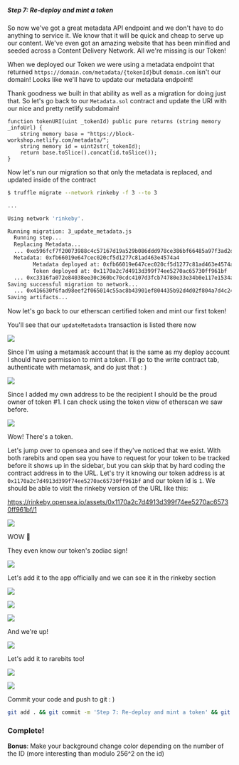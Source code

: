 
##### Step 7: Re-deploy and mint a token

So now we've got a great metadata API endpoint and we don't have to do anything to service it. We know that it will be quick and cheap to serve up our content. We've even got an amazing website that has been minified and seeded across a Content Delivery Network. All we're missing is our Token!

When we deployed our Token we were using a metadata endpoint that returned `https://domain.com/metadata/{tokenId}`but `domain.com` isn't our domain! Looks like we'll have to update our metadata endpoint! 

Thank goodness we built in that ability as well as a migration for doing just that. So let's go back to our `Metadata.sol` contract and update the URI with our nice and pretty netlify subdomain!

```solidity
function tokenURI(uint _tokenId) public pure returns (string memory _infoUrl) {
    string memory base = "https://block-workshop.netlify.com/metadata/";
    string memory id = uint2str(_tokenId);
    return base.toSlice().concat(id.toSlice());
}
```

Now let's run our migration so that only the metadata is replaced, and updated inside of the contract

```bash
$ truffle migrate --network rinkeby -f 3 --to 3

...

Using network 'rinkeby'.

Running migration: 3_update_metadata.js
  Running step...
  Replacing Metadata...
  ... 0xe596fcf7f20073988c4c57167d19a529b086ddd978ce386bf66485a97f3ad2d9
  Metadata: 0xfb66019e647cec020cf5d1277c81ad463e4574a4
        Metadata deployed at: 0xfb66019e647cec020cf5d1277c81ad463e4574a4
        Token deployed at: 0x1170a2c7d4913d399f74ee5270ac65730ff961bf
  ... 0xc3316fa072e84038ee30c360bc70cdc4107d3fcb74780e33e34b0e117e1534aa
Saving successful migration to network...
  ... 0x416630f6fad98eef2f065014c55ac8b43901ef804435b92d4d02f804a7d4c242
Saving artifacts...
```

Now let's go back to our etherscan certified token and mint our first token!

You'll see that our `updateMetadata` transaction is listed there now

![](https://uc18af950bb2bbb43caed8ef91a5.previews.dropboxusercontent.com/p/thumb/AAR5ahct-jMZKMnqELbKxvL2F7ccPdf6EsEJTpslZaLR4apXE3pnij17_F9koFQgsyRO2gf-ByPAZQQxCXC5FHCkW81w72fiElR7V2xUFIrRqHiLyMILO9WB5U5bCr67Gzr20WUQhvvxgfhOmDq_tIDsKIRijXpR3BpAXvhQf5IECyMtjg_ulK5rkLsf9tORJXFZr35I3zEzFNHA8N7SrjXL7b3_5RMXw0ooBPysfvuyJDnB_MwDk_elmlPH3RKQjwsex-AExDb7a1poxw_gG-K3ek6hWCsQC94lBjRaZnKw65ICjWnRTZ046IQSOzhKo3UMnfVIq_lLkp8OJ557mN0x/p.png?size=1600x1200&size_mode=3)

Since I'm using a metamask account that is the same as my deploy account I should have permission to mint a token. I'll go to the write contract tab, authenticate with metamask, and do just that : )

![](https://uc6b0904cff6e65b808ed1505ab1.previews.dropboxusercontent.com/p/thumb/AAQ44Gg0Qi2wLm1BXIlj3yYIw0kUijaocI4Nm799pkoXyR9pPicsQtEgIetVruEPo3TM1eF-PucIicmH7801ctrhrelGNl_Oxf_hv-OhUGzIV284I86w3P7-y-G-YSs_iMfPhIAvFiaoU9Ak9e7_KT_lBDjA2rCtM2FdY5A2GXzjTH-pQm92uHV893asK7gZ-3XvLqxYKnOs6DPQgR4GS1i7PJSU8Wp59zZC-mMxfTULkiCmUkwI-RpN5cP22TpA6rDHH5mwG4hHVYVdFa0-T8JCUrcguRwD8Dusv3xTxoDO-_8sQSubAwJ53Z3eAuLWXBoq1WpfF2QvH_EUmSdGj011/p.png?size=1600x1200&size_mode=3)

Since I added my own address to be the recipient I should be the proud owner of token #1. I can check using the token view of etherscan we saw before.

![](https://ucaed88202fd8784b6d7018a39b5.previews.dropboxusercontent.com/p/thumb/AAQf0pl7T0Emb9mjIvRbHSwBBsq5lqSS_qg0ZtixmRwW_bsdbUCpaoJtKz7hLMc45g7qF8TAwUGpCpxOSUzLwhHrvFXJ5v8bDZugB_rVz6l_ngTCuBDgzat1PrsQPHo6wTkE3emYiVF4tx97VNJ4fOTc5cJH1N8AWu5FhROQAjULGsjb_bLeTIhV0kq2qfhG15zhZlQEbNAtd9cMkIJtMnFfKhA_dAI4rc3SlokSa1BflJKAQYTdwsPC3IvAL4GNdiqFBAtpgzBeZbO0y1IMnhSWpvBHaQ-6h3KPNNJwnm4I3KYDwFUTEC8UBDdlYo6RoVdu6_4hGCZ9dN2XP6xOVyiv/p.png?size=1600x1200&size_mode=3)

Wow! There's a token.

Let's jump over to opensea and see if they've noticed that we exist. With both rarebits and open sea you have to request for your token to be tracked before it shows up in the sidebar, but you can skip that by hard coding the contract address in to the URL. Let's try it knowing our token address is at `0x1170a2c7d4913d399f74ee5270ac65730ff961bf` and our token Id is `1`. We should be able to visit the rinkeby version of the URL like this:

https://rinkeby.opensea.io/assets/0x1170a2c7d4913d399f74ee5270ac65730ff961bf/1

![](https://www.dropbox.com/s/k6djvdkyms1bctk/Screenshot%202018-12-13%2021.00.28.png?dl=1)

WOW 🎉

They even know our token's zodiac sign!

![](https://ucd9dea5ef590eca17a254640713.previews.dropboxusercontent.com/p/thumb/AAQOs-eV4Zp2dA5aEEFe892Fa4UbRwpLIUqsqSMNCJkx3VjDQXspwbxrf39WpHOEoSbPEMLPNULA2ZNA6ersPIr--ke4szSWDW4cQ6tjh0Gk0ms7gU965WxjjvmYIXuwslYqCXjaQSjPBaaHXXE1UiglDPGuSlWoVDLX-XQYAMF7zAf3NWEOVf-5tBhlvZd_Quo8yFVXfnwvrU6ocE-ztMJVDzw2QEbbXOX2WPXkSAuUABYdP8RDZq0Y3HDFxHfecGFMUj2tx5zPGHBghoEoDy-akFkrZ6vDD6ZmUSnqVN5Dv70sSjtb69k5iXScxwpxidE4dA6gX8QXGAijVrxRMi6M/p.png?size=1600x1200&size_mode=3)

Let's add it to the app officially and we can see it in the rinkeby section

![](https://ucb4f2d0fe014a038f5db3d4351c.previews.dropboxusercontent.com/p/thumb/AAQyRq7FC8lQ59Z7tPl3K35Z-qjtFHr6AHqs9wPkRcDIrcp9fI3yIAxLIIAozqtpcA2FLe2ILncNbh6eU4UQRF__miLE-OG3BnxZg0H90hi4QVYqhhLKnmDIGSJF2G2uRxYs5ph55VE7lQvx49ClmAMgw1A-lYKbP_ETmgL9Gidz7PsqCFO5_k6QM5X1zHGrU6C1jQOgNJeEIaXUgUBy889XFbJsBkM9SaoUgQROoEA0lRJjGSCT9Saocq4IEEokTUv7NSaRZmT-6b_sl-RfYFJm0GcTkjN4OYXNENYuWJwf1GX2b5AA40RJ8RZwmdiDrG7kP7aiAyyRgUrHcvPXBX3J/p.png?size=1600x1200&size_mode=3)

![](https://uc6721b9fbe8b9e400b0e16a2b2d.previews.dropboxusercontent.com/p/thumb/AAQeFmkQqEaiy9bAlkIy2FV4UsG0vBotkFZ0_Dzn0mh6O2DCuJinbK-n7zlZ1_gdzmI8PBPsSVezc5Iu2vWsSRY1buw7k-a4CNJGUodJ8TvPsnLf55TFwqcymHtVY5v4UmnSBXbTRb3PAnb0TqmlboscKyMFREn-P3eMeKGMKe8y9Gm0Cm8uy-YpWLNLXh1XCzuq8t8UL17bKn3GY7XQILxb_UGSH6CLm90YeIwKRPAVEkjOjbAa0zOwscawB0MnluWXY1uB4snGafdzTUAY9_VGFbh04KM-txa04VC8HAfx4pjF4IVG7pX5h3yP-Itz3KBDK47l0itBTasaLj4oNhfh/p.png?size=1600x1200&size_mode=3)

![](https://ucd9b2861e6e5ca875b4b34c1bc3.previews.dropboxusercontent.com/p/thumb/AAS4FZYKNCr6iW3NaN7sjFFwcZXdod24D8n3DRHq91n0AT8T_aL63FEtjpZXQIHC1o62wnN6ecLfatgZ_1MfopIsfPsMDQUxwE2ppprAnK31XzbeXxocj_4KzxAMSxK1Plg_aeNRYv_gzB7xG4zki_86iPks53c5kOPv8r2IAepGjbmXQUxfW6J6CO_szBAw3K5OiY8FEZ7B6a5UxWzLtbDiIOFrvVrQuUyH5BxWb7caZ08acxtA74Z2_0Hv-Bb68CTVi9uLd5Hma4sga1bXtebf32KDFG_4jPX91zsJSsIyRcneOYrjA7kWHgnvAmhmzdBYmCiNy5gJKZusVNz-OIzq/p.png?size=1600x1200&size_mode=3)

And we're up!

![](https://uc4202e9fca8d3904326cce90f88.previews.dropboxusercontent.com/p/thumb/AASwwB6oLcA9dncl3v72gavD8lsLJgfjAKLIffLx__UvTaC5ojT_et1GnBS1wo5jBCarhHlgrKUCh2MPA6M2wgZw50L-nkco8VAqPJm7X1E3jEiWR6un59p7eW_vzEhWwzKqza13BbHckTOcBbopdM4vnHrz4cmYQ0M4UXUMRXrLIj_C3TkSDOMRt5osnw57zsjwftH47VveoDodLY9ghKQMKEbeiJoPsmXOugTuPau8jVMpk78PJFfM0AJXDlw5_xsQ-rhGyKE5XSQF8VF9YqSZky4wNDumPeM7wPqmLR9FWpZk6yjhe8Y1hiBJcpeTwB1oidz2KQmfhABiWRncfhOv/p.png?size=1600x1200&size_mode=3)

Let's add it to rarebits too!

![](https://ucab4fda645c20b2e7fa248ba66c.previews.dropboxusercontent.com/p/thumb/AAR1iLY0W1VWdK4sYz2n-c7MbZq_jAIHXOIPZeq6vAhUV4NX_uJQ3mSLJISnnE9DuDbJKPwb3l4Kc0fTCUFx0hKPUguXg-iAArEB31U7uP2YawpODPAYuVUkKw_1jfHsz0BkrcVc_UkhTin_cqhHpF5aYvHOMFh9LrO-KihL0T4CjOcvKWNDfOrzrlbzy8pfp3NHzLiN9hCfYPnv5MirGv7NwdazkjueDPKxh_17axql-rsMDUpoMZiZLCo_bnIJ_ksH73WUtGHTbrka565XA66Se6ImDK4nJQRGZb7N-DC4_3Wyd-NjxdmSjkzHvg9rFOnDDG0mzOHsZK1fOVT5REb-/p.png?size=1600x1200&size_mode=3)

![](https://ucb4894f15b87e1d4d2a0f6f9cb9.previews.dropboxusercontent.com/p/thumb/AATeH3f78SkisPzM0BGUke0SSL2PcPKeUYvjB9YPr8IwEmZRiZ8XKWAnCdpmD6_DFb5Mg5ray985x0yaG-5TkxrgRACnqdbN5JYi8Gwom05hnUoIBTnWCYHTSlZfV6k9gde_515kIGIYFcgFF7s-0zwm1IDZ6UEx8jhmMpl7Y4-2TiMHPF_fORqxTzBi2AOYS_UxlBoOjPSlV1YOws8Vpj51M5SFpkq1-GdSpn9rh9CTe71iKSRSBFrR4QwamHPI93s7cGPfZE17OyeFWiMiPvskG4L5PxPIDl278PMH5jJv5FdWaHDqfIGGQgPI3q2oCQpsfLawMH0XJnskp3yOFYwX/p.png?size=1600x1200&size_mode=3)

Commit your code and push to git : )

```bash
git add . && git commit -m 'Step 7: Re-deploy and mint a token' && git push
```

### Complete!

**Bonus**: Make your background change color depending on the number of the ID (more interesting than modulo 256^2 on the id)